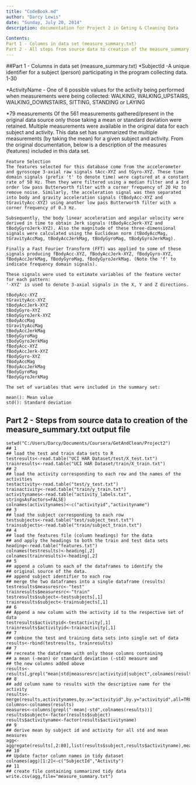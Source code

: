 ```yaml
---
title: "CodeBook.md"
author: "Darcy Lewis"
date: "Sunday, July 20, 2014"
description: documentation for Project 2 in Geting & Cleaning Data 

Contents: 
Part 1 - Columns in data set (measure_summary.txt)
Part 2 - All steps from source data to creation of the measure_summary.txt output file
---
```

##Part 1 - Columns in data set (measure_summary.txt)
*SubjectId -A unique identifier for a subject (person) participating in the program collecting data.  1-30

*ActivityName - One of 6 possible values for the activity being performed when measurements were being collected: WALKING, WALKING_UPSTAIRS, WALKING_DOWNSTAIRS, SITTING, STANDING or LAYING

*79 measurements
Of the 561 measurements gathered/present in the original data source only those taking a mean or standard deviation were retained.  Multiple measurements were available in the original data for each subject and activity.  This data set has summarized the multiple measurements (by taking the mean) for a given subject and activity.  From the original documentation, below is a description of the measures (features) included in this data set.
```{r}
Feature Selection 
The features selected for this database come from the accelerometer and gyroscope 3-axial raw signals tAcc-XYZ and tGyro-XYZ. These time domain signals (prefix 't' to denote time) were captured at a constant rate of 50 Hz. Then they were filtered using a median filter and a 3rd order low pass Butterworth filter with a corner frequency of 20 Hz to remove noise. Similarly, the acceleration signal was then separated into body and gravity acceleration signals (tBodyAcc-XYZ and tGravityAcc-XYZ) using another low pass Butterworth filter with a corner frequency of 0.3 Hz. 

Subsequently, the body linear acceleration and angular velocity were derived in time to obtain Jerk signals (tBodyAccJerk-XYZ and tBodyGyroJerk-XYZ). Also the magnitude of these three-dimensional signals were calculated using the Euclidean norm (tBodyAccMag, tGravityAccMag, tBodyAccJerkMag, tBodyGyroMag, tBodyGyroJerkMag). 

Finally a Fast Fourier Transform (FFT) was applied to some of these signals producing fBodyAcc-XYZ, fBodyAccJerk-XYZ, fBodyGyro-XYZ, fBodyAccJerkMag, fBodyGyroMag, fBodyGyroJerkMag. (Note the 'f' to indicate frequency domain signals). 

These signals were used to estimate variables of the feature vector for each pattern:  
'-XYZ' is used to denote 3-axial signals in the X, Y and Z directions.

tBodyAcc-XYZ
tGravityAcc-XYZ
tBodyAccJerk-XYZ
tBodyGyro-XYZ
tBodyGyroJerk-XYZ
tBodyAccMag
tGravityAccMag
tBodyAccJerkMag
tBodyGyroMag
tBodyGyroJerkMag
fBodyAcc-XYZ
fBodyAccJerk-XYZ
fBodyGyro-XYZ
fBodyAccMag
fBodyAccJerkMag
fBodyGyroMag
fBodyGyroJerkMag

The set of variables that were included in the summary set: 

mean(): Mean value
std(): Standard deviation
```
Part 2 - Steps from source data to creation of the measure_summary.txt output file
---
```{r}
setwd("C:/Users/Darcy/Documents/Coursera/GetAndClean/Project2")
## 1
## load the test and train data sets to R
testresults<-read.table("UCI HAR Dataset/test/X_test.txt")
trainresults<-read.table("UCI HAR Dataset/train/X_train.txt")
## 2
## load the activity corresponding to each row and the names of the activities
testactivity<-read.table("test/y_test.txt")
trainactivity<-read.table("train/y_train.txt")
activitynames<-read.table("activity_labels.txt", stringsAsFactors=FALSE)
colnames(activitynames)<-c("activityid","activityname")
## 3
## load the subject corresponding to each row 
testsubjects<-read.table("test/subject_test.txt")
trainsubjects<-read.table("train/subject_train.txt")
## 4
## load the features file (column headings) for the data
## and apply the headings to both the train and test data sets
heading<-read.table("features.txt")
colnames(testresults)<-heading[,2]
colnames(trainresults)<-heading[,2]
## 5
## append a column to each of the dataframes to identify the 
## original source of the data.
## append subject identifier to each row
## merge the two dataframes into a single dataframe (results) 
testresults$measuresrc<-"test"
trainresults$measuresrc<-"train"
testresults$subject<-testsubjects[,1]
trainresults$subject<-trainsubjects[,1]
## 6
## Append a new column with the activity id to the respective set of data
testresults$activityid<-testactivity[,1]
trainresults$activityid<-trainactivity[,1]
## 7
## combine the test and training data sets into single set of data
results<-rbind(testresults, trainresults)
## 7
## recreate the dataframe with only those columns containing
## a mean (-mean) or standard deviation (-std) measure and
## the new columns added above
results<-results[,grepl("mean|std|measuresrc|activityid|subject",colnames(results))]
## 8
## add column name to results with the descriptive name for the activity
results<-merge(results,activitynames,by.x="activityid",by.y="activityid",all=TRUE)
columns<-colnames(results)
measures<-columns[grepl("-mean|-std",colnames(results))]
results$subject<-factor(results$subject)
results$activityname<-factor(results$activityname)
## 9
## derive mean by subject id and activity for all std and mean measures
agg<-aggregate(results[,2:80],list(results$subject,results$activityname),mean)
## 10
## Update factor column names in tidy dataset
colnames(agg)[1:2]<-c("SubjectId","Activity")
## 11
## create file containing summarized tidy data
write.csv(agg,file="measure_summary.txt")
```
